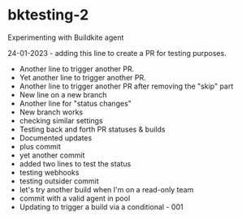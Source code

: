 # bktesting-2
Experimenting with Buildkite agent

24-01-2023 - adding this line to create a PR for testing purposes.
- Another line to trigger another PR.
- Yet another line to trigger another PR.
- Another line to trigger another PR after removing the "skip" part
- New line on a new branch
- Another line for "status changes"
- New branch works
- checking similar settings
- Testing back and forth PR statuses & builds
- Documented updates
- plus commit
- yet another commit
- added two lines to test the status
- testing webhooks
- testing outsider commit
- let's try another build when I'm on a read-only team
- commit with a valid agent in pool
- Updating to trigger a build via a conditional - 001
